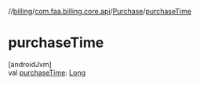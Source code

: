 //[billing](../../../index.md)/[com.faa.billing.core.api](../index.md)/[Purchase](index.md)/[purchaseTime](purchase-time.md)

# purchaseTime

[androidJvm]\
val [purchaseTime](purchase-time.md): [Long](https://kotlinlang.org/api/latest/jvm/stdlib/kotlin/-long/index.html)
